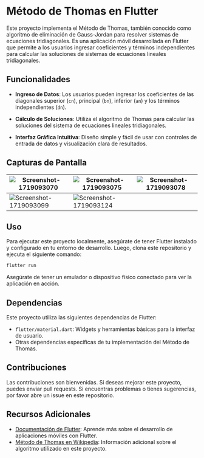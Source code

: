 # Método de Thomas en Flutter

Este proyecto implementa el Método de Thomas, también conocido como algoritmo de eliminación de Gauss-Jordan para resolver sistemas de ecuaciones tridiagonales. Es una aplicación móvil desarrollada en Flutter que permite a los usuarios ingresar coeficientes y términos independientes para calcular las soluciones de sistemas de ecuaciones lineales tridiagonales.

## Funcionalidades

- **Ingreso de Datos**: Los usuarios pueden ingresar los coeficientes de las diagonales superior (`cn`), principal (`bn`), inferior (`an`) y los términos independientes (`dn`).
  
- **Cálculo de Soluciones**: Utiliza el algoritmo de Thomas para calcular las soluciones del sistema de ecuaciones lineales tridiagonales.
  
- **Interfaz Gráfica Intuitiva**: Diseño simple y fácil de usar con controles de entrada de datos y visualización clara de resultados.

## Capturas de Pantalla

| ![Screenshot-1719093070](https://i.postimg.cc/9XdyG3qc/Screenshot-1719093070.png) | ![Screenshot-1719093075](https://i.postimg.cc/jdRPc8zP/Screenshot-1719093075.png) | ![Screenshot-1719093078](https://i.postimg.cc/x82HW5Br/Screenshot-1719093078.png) |
|---------------------------------------------------------------------------------|---------------------------------------------------------------------------------|---------------------------------------------------------------------------------|
| ![Screenshot-1719093099](https://i.postimg.cc/x83HYHSX/Screenshot-1719093099.png) | ![Screenshot-1719093124](https://i.postimg.cc/yYn9bFP5/Screenshot-1719093124.png) |                                                                                 |


## Uso

Para ejecutar este proyecto localmente, asegúrate de tener Flutter instalado y configurado en tu entorno de desarrollo. Luego, clona este repositorio y ejecuta el siguiente comando:

```bash
flutter run
```

Asegúrate de tener un emulador o dispositivo físico conectado para ver la aplicación en acción.

## Dependencias

Este proyecto utiliza las siguientes dependencias de Flutter:

- `flutter/material.dart`: Widgets y herramientas básicas para la interfaz de usuario.
- Otras dependencias específicas de tu implementación del Método de Thomas.

## Contribuciones

Las contribuciones son bienvenidas. Si deseas mejorar este proyecto, puedes enviar pull requests. Si encuentras problemas o tienes sugerencias, por favor abre un issue en este repositorio.

## Recursos Adicionales

- [Documentación de Flutter](https://docs.flutter.dev/): Aprende más sobre el desarrollo de aplicaciones móviles con Flutter.
- [Método de Thomas en Wikipedia](https://en.wikipedia.org/wiki/Tridiagonal_matrix_algorithm): Información adicional sobre el algoritmo utilizado en este proyecto.
